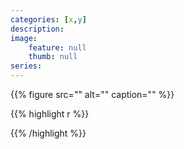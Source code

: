 ```yaml
---
categories: [x,y]
description:
image:
    feature: null
    thumb: null
series:
---
```



{{% figure src="" alt="" caption="" %}}


{{% highlight r %}}


{{% /highlight %}}

